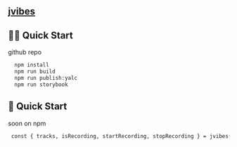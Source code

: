 ## [jvibes](https://jvibes.netlify.app)

## 👋🏻 Quick Start
github repo
```bash
  npm install
  npm run build
  npm run publish:yalc
  npm run storybook
```

## 🤖 Quick Start
soon on npm
```bash
 const { tracks, isRecording, startRecording, stopRecording } = jvibes()
```